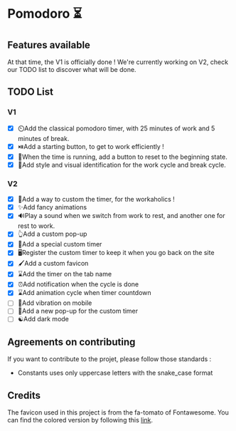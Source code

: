 # Pomodoro ⏳

## Features available

At that time, the V1 is officially done ! We're currently working on V2, check our TODO list to discover what will be done.

## TODO List

### V1

-   [x] ⏲️Add the classical pomodoro timer, with 25 minutes of work and 5 minutes of break.
-   [x] ⏯️Add a starting button, to get to work efficiently !
-   [x] 🏃When the time is running, add a button to reset to the beginning state.
-   [x] 🪪Add style and visual identification for the work cycle and break cycle.

### V2

-   [x] 📝Add a way to custom the timer, for the workaholics !
-   [x] ✨Add fancy animations
-   [x] :loud_sound:Play a sound when we switch from work to rest, and another one for rest to work.
-   [x] :point_up_2:Add a custom pop-up
-   [x] 🤫Add a special custom timer
-   [x] 🖥️Register the custom timer to keep it when you go back on the site
-   [x] 🖌️Add a custom favicon
-   [x] ⌛Add the timer on the tab name
-   [x] ⏰Add notification when the cycle is done
-   [x] ⌛Add animation cycle when timer countdown
-   [ ] 📳Add vibration on mobile
-   [ ] 🎇Add a new pop-up for the custom timer
-   [ ] ☯️Add dark mode

## Agreements on contributing

If you want to contribute to the projet, please follow those standards :

-   Constants uses only uppercase letters with the snake_case format

## Credits

The favicon used in this project is from the fa-tomato of Fontawesome.
You can find the colored version by following this [link](https://github.com/FortAwesome/Font-Awesome/issues/1183).
